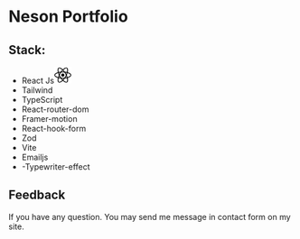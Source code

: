 # Neson Portfolio

<h2>Stack:</h2>
<ul>
<li>React Js<img src="./public/React.svg" width="30px" height="30px"/></li>
<li>Tailwind</li>
<li>TypeScript</li>
<li>React-router-dom</li>
<li>Framer-motion</li>
<li>React-hook-form</li>
<li>Zod</li>
<li>Vite</li>
<li>Emailjs</li>
<li>-Typewriter-effect</li>
</ul>
<h2>Feedback </h2>
<p>If you have any question. You may send me message in contact form on my site.</p>
